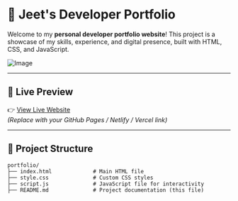 # 💼 Jeet's Developer Portfolio

Welcome to my **personal developer portfolio website**! This project is a showcase of my skills, experience, and digital presence, built with HTML, CSS, and JavaScript.

![Image](https://github.com/user-attachments/assets/6f15d7a0-d09a-4798-a9c2-484c632fb7c6)

---

## 🚀 Live Preview

👉 [View Live Website](https://merry-malabi-29110c.netlify.app/)  
*(Replace with your GitHub Pages / Netlify / Vercel link)*

---

## 📁 Project Structure 

```
portfolio/
├── index.html             # Main HTML file
├── style.css              # Custom CSS styles
├── script.js              # JavaScript file for interactivity
├── README.md              # Project documentation (this file)
```



